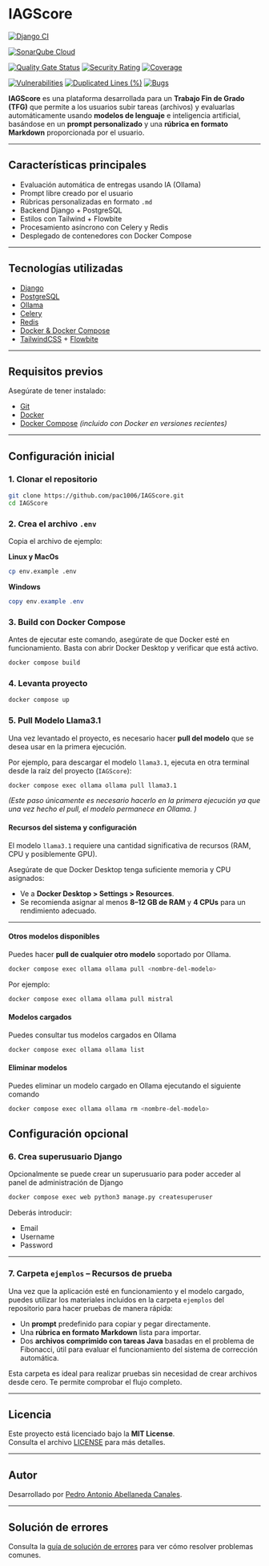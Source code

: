 # IAGScore
[![Django CI](https://github.com/pac1006/IAGScore/actions/workflows/django.yml/badge.svg)](https://github.com/pac1006/IAGScore/actions/workflows/django.yml)

[![SonarQube Cloud](https://sonarcloud.io/images/project_badges/sonarcloud-highlight.svg)](https://sonarcloud.io/summary/new_code?id=pac1006_IAGScore)

[![Quality Gate Status](https://sonarcloud.io/api/project_badges/measure?project=pac1006_IAGScore&metric=alert_status)](https://sonarcloud.io/summary/new_code?id=pac1006_IAGScore)
[![Security Rating](https://sonarcloud.io/api/project_badges/measure?project=pac1006_IAGScore&metric=security_rating)](https://sonarcloud.io/summary/new_code?id=pac1006_IAGScore)
[![Coverage](https://sonarcloud.io/api/project_badges/measure?project=pac1006_IAGScore&metric=coverage)](https://sonarcloud.io/summary/new_code?id=pac1006_IAGScore)

[![Vulnerabilities](https://sonarcloud.io/api/project_badges/measure?project=pac1006_IAGScore&metric=vulnerabilities)](https://sonarcloud.io/summary/new_code?id=pac1006_IAGScore)
[![Duplicated Lines (%)](https://sonarcloud.io/api/project_badges/measure?project=pac1006_IAGScore&metric=duplicated_lines_density)](https://sonarcloud.io/summary/new_code?id=pac1006_IAGScore)
[![Bugs](https://sonarcloud.io/api/project_badges/measure?project=pac1006_IAGScore&metric=bugs)](https://sonarcloud.io/summary/new_code?id=pac1006_IAGScore)

**IAGScore** es una plataforma desarrollada para un **Trabajo Fin de Grado (TFG)** que permite a los usuarios subir tareas (archivos) y evaluarlas automáticamente usando **modelos de lenguaje** e inteligencia artificial, basándose en un **prompt personalizado** y una **rúbrica en formato Markdown** proporcionada por el usuario.

---

## Características principales

- Evaluación automática de entregas usando IA (Ollama)
- Prompt libre creado por el usuario
- Rúbricas personalizadas en formato `.md`
- Backend Django + PostgreSQL
- Estilos con Tailwind + Flowbite
- Procesamiento asíncrono con Celery y Redis
- Desplegado de contenedores con Docker Compose

---

## Tecnologías utilizadas

- [Django](https://www.djangoproject.com/)
- [PostgreSQL](https://www.postgresql.org/)
- [Ollama](https://ollama.com/)
- [Celery](https://docs.celeryq.dev/)
- [Redis](https://redis.io/)
- [Docker & Docker Compose](https://docs.docker.com/)
- [TailwindCSS](https://tailwindcss.com/) + [Flowbite](https://flowbite.com/)

---

## Requisitos previos

Asegúrate de tener instalado:
- [Git](https://git-scm.com/)
- [Docker](https://www.docker.com/)
- [Docker Compose](https://docs.docker.com/compose/)
 *(incluido con Docker en versiones recientes)*

---

## Configuración inicial

### 1. Clonar el repositorio

```bash
git clone https://github.com/pac1006/IAGScore.git
cd IAGScore 
```

### 2. Crea el archivo `.env`

Copia el archivo de ejemplo:

**Linux y MacOs**
```bash
cp env.example .env
```
**Windows**
```powershell
copy env.example .env
```

### 3. Build con Docker Compose
Antes de ejecutar este comando, asegúrate de que Docker esté en funcionamiento.
Basta con abrir Docker Desktop y verificar que está activo.

```bash
docker compose build
```

### 4. Levanta proyecto 

```bash
docker compose up
```

### 5. Pull Modelo Llama3.1

Una vez levantado el proyecto, es necesario hacer **pull del modelo** que se desea usar en la primera ejecución.

Por ejemplo, para descargar el modelo `llama3.1`, ejecuta en otra terminal desde la raíz del proyecto (`IAGScore`):

```bash
docker compose exec ollama ollama pull llama3.1
```
*(Este paso únicamente es necesario hacerlo en la primera ejecución ya que
una vez hecho el pull, el modelo permanece en Ollama.
)*

#### Recursos del sistema y configuración

El modelo `llama3.1` requiere una cantidad significativa de recursos (RAM, CPU y posiblemente GPU).

Asegúrate de que Docker Desktop tenga suficiente memoria y CPU asignados:

- Ve a **Docker Desktop > Settings > Resources**.
- Se recomienda asignar al menos **8–12 GB de RAM** y **4 CPUs** para un rendimiento adecuado.

---

#### Otros modelos disponibles

Puedes hacer **pull de cualquier otro modelo** soportado por Ollama.

```bash
docker compose exec ollama ollama pull <nombre-del-modelo>
```

Por ejemplo:

```bash
docker compose exec ollama ollama pull mistral
```

#### Modelos cargados

Puedes consultar tus modelos cargados en Ollama

```bash
docker compose exec ollama ollama list
```

#### Eliminar modelos

Puedes eliminar un modelo cargado en Ollama ejecutando el siguiente comando

```bash
docker compose exec ollama ollama rm <nombre-del-modelo>
```

## Configuración opcional

### 6. Crea superusuario Django
Opcionalmente se puede crear un superusuario para poder acceder al panel de administración de Django

```bash
docker compose exec web python3 manage.py createsuperuser
```
Deberás introducir:
- Email
- Username
- Password

---

### 7. Carpeta `ejemplos` – Recursos de prueba

Una vez que la aplicación esté en funcionamiento y el modelo cargado, puedes utilizar los materiales incluidos en la carpeta `ejemplos` del repositorio para hacer pruebas de manera rápida:

- Un **prompt** predefinido para copiar y pegar directamente.
- Una **rúbrica en formato Markdown** lista para importar.
- Dos **archivos comprimido con tareas Java** basadas en el problema de Fibonacci, útil para evaluar el funcionamiento del sistema de corrección automática.

Esta carpeta es ideal para realizar pruebas sin necesidad de crear archivos desde cero. Te permite comprobar el flujo completo.

---
## Licencia

Este proyecto está licenciado bajo la **MIT License**.  
Consulta el archivo [LICENSE](LICENSE) para más detalles.

---
## Autor

Desarrollado por [Pedro Antonio Abellaneda Canales](https://github.com/pac1006).

---
## Solución de errores

Consulta la [guía de solución de errores](./TROUBLESHOOTING.md) para ver cómo resolver problemas comunes.

